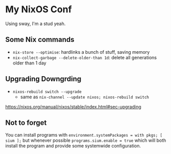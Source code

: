 # My NixOS Conf

Using sway, I'm a stud yeah.


## Some Nix commands

- `nix-store --optimise`: hardlinks a bunch of stuff, saving memory
- `nix-collect-garbage --delete-older-than 1d`: delete all generations older than 1 day


## Upgrading Downgrding

- `nixos-rebuild switch --upgrade`
    - same as `nix-channel --update nixos; nixos-rebuild switch`

https://nixos.org/manual/nixos/stable/index.html#sec-upgrading

## Not to forget

You can install programs with `environment.systemPackages = with pkgs; [ sium ];` but whenever possible `programs.sium.enable = true` which will both install the program and provide some systemwide configuration.